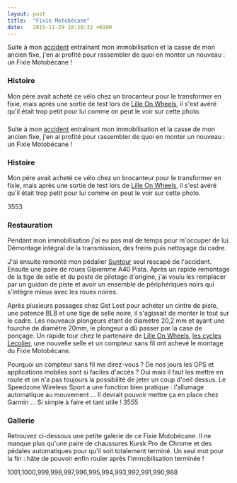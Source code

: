 ```yaml
---
layout: post
title:  "Fixie Motobécane"
date:   2015-11-29 18:28:32 +0100
---
```

Suite à mon <a href="http://twomoulins.fr/vie/fracture-du-bassin">accident</a> entraînant mon immobilisation et la casse de mon ancien fixe,  j'en ai profité pour rassembler de quoi en monter un nouveau : un Fixie Motobécane !
<h3>Histoire</h3>
Mon père avait acheté ce vélo chez un brocanteur pour le transformer en fixie, mais après une sortie de test lors de <a href="https://www.strava.com/clubs/lilleonwheels">Lille On Wheels</a>, il s'est avéré qu'il était trop petit pour lui comme on peut le voir sur cette photo.
<h3></h3>
Suite à mon <a href="http://twomoulins.fr/vie/fracture-du-bassin">accident</a> entraînant mon immobilisation et la casse de mon ancien fixe,  j'en ai profité pour rassembler de quoi en monter un nouveau : un Fixie Motobécane !
<h3>Histoire</h3>
Mon père avait acheté ce vélo chez un brocanteur pour le transformer en fixie, mais après une sortie de test lors de <a href="http://lilleonwheels.fr">Lille On Wheels</a>, il s'est avéré qu'il était trop petit pour lui comme on peut le voir sur cette photo.

3553
<h3>Restauration</h3>
Pendant mon immobilisation j'ai eu pas mal de temps pour m'occuper de lui. Démontage intégral de la transmission, des freins puis nettoyage du cadre.

J'ai ensuite remonté mon pédalier <a href="http://www.amazon.fr/gp/product/B0011227I4/ref=as_li_tl?ie=UTF8&amp;camp=1642&amp;creative=19458&amp;creativeASIN=B0011227I4&amp;linkCode=as2&amp;tag=lobwick-21">Suntour</a> seul rescapé de l'accident. Ensuite une paire de roues Gipiemme A40 Pista. Après un rapide remontage de la tige de selle et du poste de pilotage d'origine, j'ai voulu les remplacer par un guidon de piste et avoir un ensemble de périphériques noirs qui s'intègre mieux avec les roues noires.

Après plusieurs passages chez Get Lost pour acheter un cintre de piste, une potence BLB et une tige de selle noire, il s'agissait de monter le tout sur le cadre. Les nouveaux plongeurs étant de diamètre 20,2 mm et ayant une fourche de diamètre 20mm, le plongeur a dû passer par la case de ponçage.
Un rapide tour chez le partenaire de <a href="http://lilleonwheels.fr">Lille On Wheels</a>, <a href="https://www.facebook.com/SpecializedConceptStoreLilleonCyclesLecolier/?fref=ts">les cycles Lecolier</a>, une nouvelle selle et un compteur sans fil ont achevé le montage du Fixie Motobécane.

Pourquoi un compteur sans fil me direz-vous ? De nos jours les GPS et applications mobiles sont si faciles d'accès ? Oui mais il faut les mettre en route et on n'a pas toujours la possibilité de jeter un coup d'oeil dessus. Le Speedzone Wireless Sport a une fonction bien pratique : l'allumage automatique au mouvement ... Il devrait pouvoir mettre ça en place chez Garmin ... Si simple à faire et tant utile !
3555
<h3>Gallerie</h3>
Retrouvez ci-dessous une petite galerie de ce Fixie Motobécane. Il ne manque plus qu'une paire de chaussures Kursk Pro de Chrome et des pédales automatiques pour qu'il soit totalement terminé. Un seul mot pour la fin : hâte de pouvoir enfin rouler après l'immobilisation terminée !

1001,1000,999,998,997,996,995,994,993,992,991,990,988

